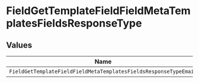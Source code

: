# FieldGetTemplateFieldFieldMetaTemplatesFieldsResponseType


## Values

| Name                                                             | Value                                                            |
| ---------------------------------------------------------------- | ---------------------------------------------------------------- |
| `FieldGetTemplateFieldFieldMetaTemplatesFieldsResponseTypeEmail` | email                                                            |